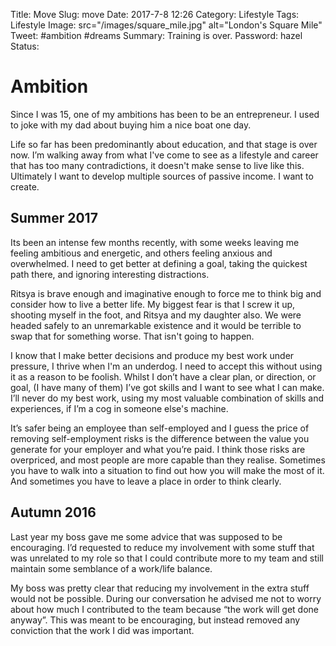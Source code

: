 Title: Move
Slug: move
Date: 2017-7-8 12:26
Category: Lifestyle
Tags: Lifestyle
Image: src="/images/square_mile.jpg" alt="London's Square Mile"
Tweet: #ambition #dreams
Summary: Training is over. 
Password: hazel
Status: 

# Ambition

Since I was 15, one of my ambitions has been to be an entrepreneur. I used to joke with my dad about buying him a nice boat one day.

Life so far has been predominantly about education, and that stage is over now. I’m walking away from what I've come to see as a lifestyle and career that has too many contradictions, it doesn't make sense to live like this. Ultimately I want to develop multiple sources of passive income. I want to create.

## Summer 2017

Its been an intense few months recently, with some weeks leaving me feeling ambitious and energetic, and others feeling anxious and overwhelmed. I need to get better at defining a goal, taking the quickest path there, and ignoring interesting distractions.

Ritsya is brave enough and imaginative enough to force me to think big and consider how to live a better life. My biggest fear is that I screw it up, shooting myself in the foot, and Ritsya and my daughter also. We were headed safely to an unremarkable existence and it would be terrible to swap that for something worse. That isn't going to happen.

I know that I make better decisions and produce my best work under pressure, I thrive when I'm an underdog. I need to accept this without using it as a reason to be foolish. Whilst I don’t have a clear plan, or direction, or goal, (I have many of them) I’ve got skills and I want to see what I can make. I’ll never do my best work, using my most valuable combination of skills and experiences, if I’m a cog in someone else's machine.

It’s safer being an employee than self-employed and I guess the price of removing self-employment risks is the difference between the value you generate for your employer and what you’re paid. I think those risks are overpriced, and most people are more capable than they realise. Sometimes you have to walk into a situation to find out how you will make the most of it. And sometimes you have to leave a place in order to think clearly.

## Autumn 2016

Last year my boss gave me some advice that was supposed to be encouraging. I’d requested to reduce my involvement with some stuff that was unrelated to my role so that I could contribute more to my team and still maintain some semblance of a work/life balance.

My boss was pretty clear that reducing my involvement in the extra stuff would not be possible. During our conversation he advised me not to worry about how much I contributed to the team because “the work will get done anyway”. This was meant to be encouraging, but instead removed any conviction that the work I did was important.

 